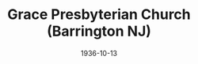 ---
date: &id001 1936-10-13
end_date: null
location:
  address: null
  city: Barrington
  state: NJ
minister: null
ministers: []
name: Grace Presbyterian Church
names: null
origination_date: *id001
raw_data: 'NEW JERSEY

  Barrington

  Grace Presbyterian Church  (October 13, 1936-November 16, 1937)

  '
received_from: null
states:
- NJ
status:
  active: false
  end_date: 1937-11-16
  reason: null
  received_from: null
  withdrawal_to: null
title: Grace Presbyterian Church (Barrington NJ)
year_established:
- 1936

---